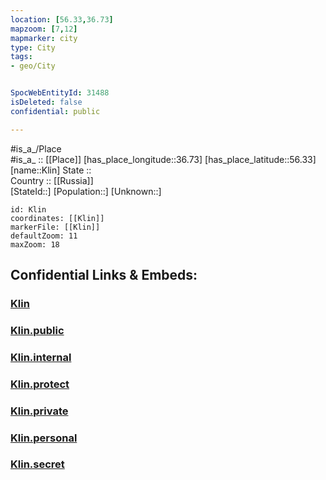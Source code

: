 ```yaml
---
location: [56.33,36.73] 
mapzoom: [7,12] 
mapmarker: city 
type: City
tags:
- geo/City


SpocWebEntityId: 31488
isDeleted: false
confidential: public

---
```

#is_a_/Place  
#is_a_ :: [[Place]] 
[has_place_longitude::36.73] 
[has_place_latitude::56.33] 
[name::Klin] 
State ::  
Country :: [[Russia]]  
[StateId::] 
[Population::] 
[Unknown::] 


```leaflet
id: Klin
coordinates: [[Klin]] 
markerFile: [[Klin]] 
defaultZoom: 11 
maxZoom: 18
```


## Confidential Links & Embeds: 

### [Klin](/_Standards/Earth/Continent/Europe/Europe~East/Russia/Russia~Central/Moscow_Oblast/City/Klin.md) 

### [Klin.public](/_public/Earth/Continent/Europe/Europe~East/Russia/Russia~Central/Moscow_Oblast/City/Klin.public.md) 

### [Klin.internal](/_internal/Earth/Continent/Europe/Europe~East/Russia/Russia~Central/Moscow_Oblast/City/Klin.internal.md) 

### [Klin.protect](/_protect/Earth/Continent/Europe/Europe~East/Russia/Russia~Central/Moscow_Oblast/City/Klin.protect.md) 

### [Klin.private](/_private/Earth/Continent/Europe/Europe~East/Russia/Russia~Central/Moscow_Oblast/City/Klin.private.md) 

### [Klin.personal](/_personal/Earth/Continent/Europe/Europe~East/Russia/Russia~Central/Moscow_Oblast/City/Klin.personal.md) 

### [Klin.secret](/_secret/Earth/Continent/Europe/Europe~East/Russia/Russia~Central/Moscow_Oblast/City/Klin.secret.md)

